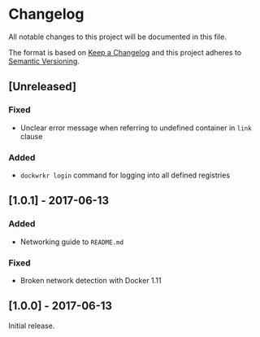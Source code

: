 # Changelog
All notable changes to this project will be documented in this file.

The format is based on [Keep a Changelog](http://keepachangelog.com/en/1.0.0/)
and this project adheres to [Semantic Versioning](http://semver.org/spec/v2.0.0.html).

## [Unreleased]
### Fixed
- Unclear error message when referring to undefined container in `link` clause

### Added
- `dockwrkr login` command for logging into all defined registries

## [1.0.1] - 2017-06-13

### Added
- Networking guide to `README.md`

### Fixed
- Broken network detection with Docker 1.11

## [1.0.0] - 2017-06-13

Initial release.

